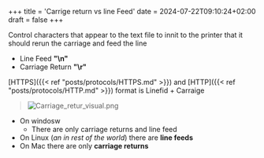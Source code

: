 +++
title = 'Carrige return vs line Feed'
date = 2024-07-22T09:10:24+02:00
draft = false
+++

Control characters that appear to the text file to innit to the printer that it should rerun the carriage and feed the line 

- Line Feed **"\n"**
- Carriage Return **"\r"**

[HTTPS]({{< ref "posts/protocols/HTTPS.md" >}}) and  [HTTP]({{< ref "posts/protocols/HTTP.md" >}})  format is Linefid + Carraige

>![Carriage_retur_visual.png](/Notes/Carriage_retur_visual.png)
- On windosw 
	- There are only carriage returns and line feed 
- On Linux  (*an in rest of the world*)  there are **line feeds**
- On Mac there are only **carriage returns**



